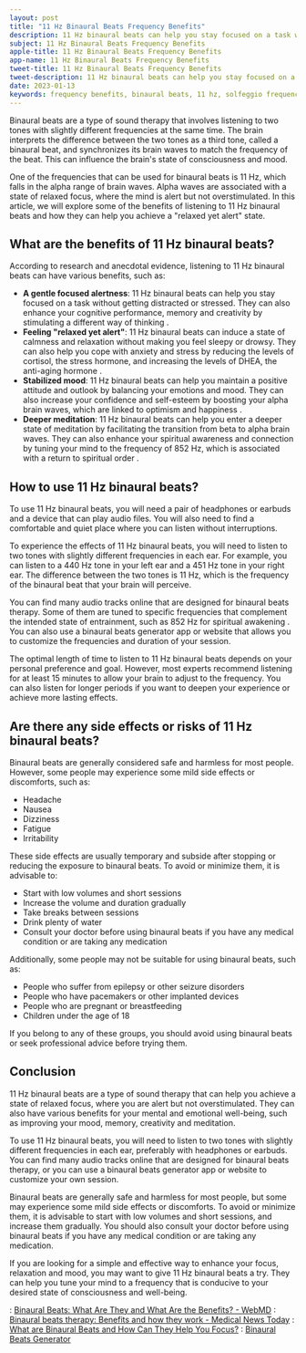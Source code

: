 ```yaml
---
layout: post
title: "11 Hz Binaural Beats Frequency Benefits"
description: 11 Hz binaural beats can help you stay focused on a task without getting distracted or stressed. They can also enhance your cognitive performance, memory and creativity by stimulating a different way of thinking.
subject: 11 Hz Binaural Beats Frequency Benefits
apple-title: 11 Hz Binaural Beats Frequency Benefits
app-name: 11 Hz Binaural Beats Frequency Benefits
tweet-title: 11 Hz Binaural Beats Frequency Benefits
tweet-description: 11 Hz binaural beats can help you stay focused on a task without getting distracted or stressed. They can also enhance your cognitive performance, memory and creativity by stimulating a different way of thinking.
date: 2023-01-13
keywords: frequency benefits, binaural beats, 11 hz, solfeggio frequency, pure tones, alpha waves, Brain Beats, Frequencies, White noise, Brain wave entrainment, sound therapy, binaural beats youtube, 11 Hz binaural beats benefits
---
```


Binaural beats are a type of sound therapy that involves listening to two tones with slightly different frequencies at the same time. The brain interprets the difference between the two tones as a third tone, called a binaural beat, and synchronizes its brain waves to match the frequency of the beat. This can influence the brain's state of consciousness and mood.

One of the frequencies that can be used for binaural beats is 11 Hz, which falls in the alpha range of brain waves. Alpha waves are associated with a state of relaxed focus, where the mind is alert but not overstimulated. In this article, we will explore some of the benefits of listening to 11 Hz binaural beats and how they can help you achieve a "relaxed yet alert" state.

## What are the benefits of 11 Hz binaural beats?

According to research and anecdotal evidence, listening to 11 Hz binaural beats can have various benefits, such as:

- **A gentle focused alertness**: 11 Hz binaural beats can help you stay focused on a task without getting distracted or stressed. They can also enhance your cognitive performance, memory and creativity by stimulating a different way of thinking .
- **Feeling "relaxed yet alert"**: 11 Hz binaural beats can induce a state of calmness and relaxation without making you feel sleepy or drowsy. They can also help you cope with anxiety and stress by reducing the levels of cortisol, the stress hormone, and increasing the levels of DHEA, the anti-aging hormone .
- **Stabilized mood**: 11 Hz binaural beats can help you maintain a positive attitude and outlook by balancing your emotions and mood. They can also increase your confidence and self-esteem by boosting your alpha brain waves, which are linked to optimism and happiness .
- **Deeper meditation**: 11 Hz binaural beats can help you enter a deeper state of meditation by facilitating the transition from beta to alpha brain waves. They can also enhance your spiritual awareness and connection by tuning your mind to the frequency of 852 Hz, which is associated with a return to spiritual order .

## How to use 11 Hz binaural beats?

To use 11 Hz binaural beats, you will need a pair of headphones or earbuds and a device that can play audio files. You will also need to find a comfortable and quiet place where you can listen without interruptions.

To experience the effects of 11 Hz binaural beats, you will need to listen to two tones with slightly different frequencies in each ear. For example, you can listen to a 440 Hz tone in your left ear and a 451 Hz tone in your right ear. The difference between the two tones is 11 Hz, which is the frequency of the binaural beat that your brain will perceive.

You can find many audio tracks online that are designed for binaural beats therapy. Some of them are tuned to specific frequencies that complement the intended state of entrainment, such as 852 Hz for spiritual awakening . You can also use a binaural beats generator app or website that allows you to customize the frequencies and duration of your session.

The optimal length of time to listen to 11 Hz binaural beats depends on your personal preference and goal. However, most experts recommend listening for at least 15 minutes to allow your brain to adjust to the frequency. You can also listen for longer periods if you want to deepen your experience or achieve more lasting effects.

## Are there any side effects or risks of 11 Hz binaural beats?

Binaural beats are generally considered safe and harmless for most people. However, some people may experience some mild side effects or discomforts, such as:

- Headache
- Nausea
- Dizziness
- Fatigue
- Irritability

These side effects are usually temporary and subside after stopping or reducing the exposure to binaural beats. To avoid or minimize them, it is advisable to:

- Start with low volumes and short sessions
- Increase the volume and duration gradually
- Take breaks between sessions
- Drink plenty of water
- Consult your doctor before using binaural beats if you have any medical condition or are taking any medication

Additionally, some people may not be suitable for using binaural beats, such as:

- People who suffer from epilepsy or other seizure disorders
- People who have pacemakers or other implanted devices
- People who are pregnant or breastfeeding
- Children under the age of 18

If you belong to any of these groups, you should avoid using binaural beats or seek professional advice before trying them.

## Conclusion

11 Hz binaural beats are a type of sound therapy that can help you achieve a state of relaxed focus, where you are alert but not overstimulated. They can also have various benefits for your mental and emotional well-being, such as improving your mood, memory, creativity and meditation.

To use 11 Hz binaural beats, you will need to listen to two tones with slightly different frequencies in each ear, preferably with headphones or earbuds. You can find many audio tracks online that are designed for binaural beats therapy, or you can use a binaural beats generator app or website to customize your own session.

Binaural beats are generally safe and harmless for most people, but some may experience some mild side effects or discomforts. To avoid or minimize them, it is advisable to start with low volumes and short sessions, and increase them gradually. You should also consult your doctor before using binaural beats if you have any medical condition or are taking any medication.

If you are looking for a simple and effective way to enhance your focus, relaxation and mood, you may want to give 11 Hz binaural beats a try. They can help you tune your mind to a frequency that is conducive to your desired state of consciousness and well-being.

: [Binaural Beats: What Are They and What Are the Benefits? - WebMD](https://www.webmd.com/balance/what-are-binaural-beats)
: [Binaural beats therapy: Benefits and how they work - Medical News Today](https://www.medicalnewstoday.com/articles/320019)
: [What are Binaural Beats and How Can They Help You Focus?](https://www.lafilm.edu/blog/what-are-binaural-beats-and-how-can-they-help-you-focus/)
: [Binaural Beats Generator](https://brain-beats.in/binaural-beats-generator.html)
